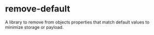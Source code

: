 # remove-default
A library to remove from objects properties that match default values to minimize storage or payload.
